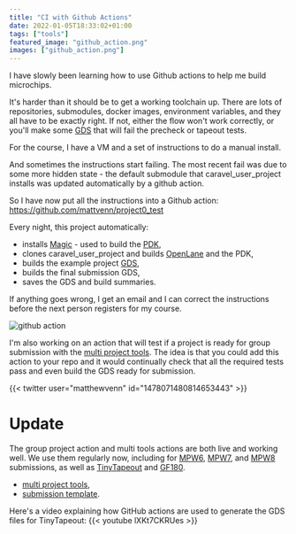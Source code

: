 ```yaml
---
title: "CI with Github Actions"
date: 2022-01-05T18:33:02+01:00
tags: ["tools"]
featured_image: "github_action.png"
images: ["github_action.png"]
---
```


I have slowly been learning how to use Github actions to help me build microchips.

It's harder than it should be to get a working toolchain up. There are lots of repositories,
submodules, docker images, environment variables, and they all have to be exactly right. 
If not, either the flow won't work correctly, or you'll make some [GDS](/terminology/gds) that will fail
the precheck or tapeout tests.

For the course, I have a VM and a set of instructions to do a manual install.

And sometimes the instructions start failing. The most recent fail was due to some more hidden state - the default submodule that caravel_user_project installs was updated automatically by a github action.

So I have now put all the instructions into a Github action: https://github.com/mattvenn/project0_test

Every night, this project automatically:

* installs [Magic](/terminology/magic) - used to build the [PDK](/terminology/pdk),
* clones caravel_user_project and builds [OpenLane](/terminology/openlane) and the PDK,
* builds the example project [GDS](/terminology/gds),
* builds the final submission GDS,
* saves the GDS and build summaries.

If anything goes wrong, I get an email and I can correct the instructions before the next person registers for my course.

![github action](/github_action.png)

I'm also working on an action that will test if a project is ready for group submission with the [multi project tools](https://github.com/mattvenn/multi_project_tools). 
The idea is that you could add this action to your repo and it would continually check that all the required tests pass and even build the GDS ready for submission.

{{< twitter user="matthewvenn" id="1478071480814653443" >}}

# Update

The group project action and multi tools actions are both live and working well. We use them regularly now, including for [MPW6](/post/mpw6_submitted), [MPW7](/post/mpw7_submitted), and [MPW8](/post/mpw8_submitted) submissions, as well as [TinyTapeout](http://tinytapeout.com/) and [GF180](/post/tinyuserproject/). 

* [multi project tools](https://github.com/mattvenn/zero_to_asic_mpw8/actions/workflows/multi_tool.yaml),
* [submission template](https://github.com/mattvenn/wrapped_project_template/actions/workflows/multi_tool.yaml).

Here's a video explaining how GitHub actions are used to generate the GDS files for TinyTapeout:
{{< youtube lXKt7CKRUes >}}

